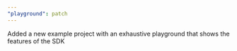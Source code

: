 ```yaml
---
"playground": patch
---
```


Added a new example project with an exhaustive playground that shows the features of the SDK

